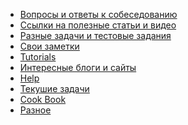 - <a href="/questions.md">Вопросы и ответы к собеседованию</a>
- <a href="/links/readme.md">Ссылки на полезные статьи и видео</a>
- <a href="/tasks/tasks.md">Разные задачи и тестовые задания</a>
- <a href="/notes/readme.md">Свои заметки</a>
- <a href="/tutorials/readme.md">Tutorials</a>
- <a href="/blogs/readme.md">Интересные блоги и сайты</a>
- <a href="/help/readme.md">Help</a>
- <a href="/actual/readme.md">Текушие задачи</a>
- <a href="/cookbook/cookbook.md">Cook Book</a>
- <a href="/other/readme.md">Разное</a>
